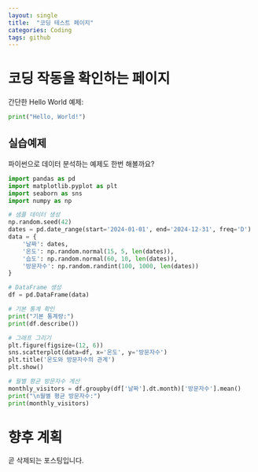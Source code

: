 ```yaml
---
layout: single
title:  "코딩 테스트 페이지"
categories: Coding
tags: github
---
```


# 코딩 작동을 확인하는 페이지

간단한 Hello World 예제:
```python
print("Hello, World!")
```


## 실습예제

파이썬으로 데이터 분석하는 예제도 한번 해볼까요?


```python
import pandas as pd
import matplotlib.pyplot as plt
import seaborn as sns
import numpy as np

# 샘플 데이터 생성
np.random.seed(42)
dates = pd.date_range(start='2024-01-01', end='2024-12-31', freq='D')
data = {
    '날짜': dates,
    '온도': np.random.normal(15, 5, len(dates)),
    '습도': np.random.normal(60, 10, len(dates)),
    '방문자수': np.random.randint(100, 1000, len(dates))
}

# DataFrame 생성
df = pd.DataFrame(data)

# 기본 통계 확인
print("기본 통계량:")
print(df.describe())

# 그래프 그리기
plt.figure(figsize=(12, 6))
sns.scatterplot(data=df, x='온도', y='방문자수')
plt.title('온도와 방문자수의 관계')
plt.show()

# 월별 평균 방문자수 계산
monthly_visitors = df.groupby(df['날짜'].dt.month)['방문자수'].mean()
print("\n월별 평균 방문자수:")
print(monthly_visitors)
```


# 향후 계획
곧 삭제되는 포스팅입니다.
